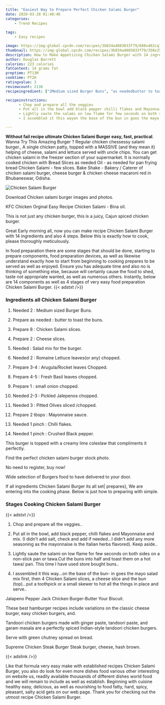 ```yaml
---
title: "Easiest Way to Prepare Perfect Chicken Salami Burger"
date: 2020-03-28 01:40:46
categories:
    - Trend Recipes
    
tags:
    - Easy recipes

image: https://img-global.cpcdn.com/recipes/3b834a4803033f79/680x482cq70/chicken-salami-burger-recipe-main-photo.jpg
thumbnail: https://img-global.cpcdn.com/recipes/3b834a4803033f79/350x250cq70/chicken-salami-burger-recipe-main-photo.jpg
description: How to Make Appetizing Chicken Salami Burger with 14 ingredients and 4 stages of easy cooking.
author: Douglas Barrett
calories: 223 calories
fatContent: 14 grams fat
preptime: PT13M
cooktime: PT2H
ratingvalue: 3
reviewcount: 2138
recipeingredient: ["2Medium sized Burger Buns", "as neededbutter to toast the buns", "8Chicken Salami slices", "2Cheese slices", "Salad mix for the burger", "2Romaine Lettuce leavesor any chopped", "3-4ArugulaRocket leaves Chopped", "4-5Fresh Basil leaves chopped", "1small onion chopped", "2-3Pickled Jalepenos chopped", "3Pitted Olives sliced chopped", "2 tbspsMayonnaise sauce", "1 pinchChilli flakes", "1 pinchCrushed Black pepper"]

recipeinstructions: 
      - Chop and prepare all the veggies 
      - Put all in the bowl add black pepper chilli flakes and Mayonnaise and mix I didnt add salt check and add if neededI didnt add any more seasoning as the mayonnaise is the Italian herbs flavored Keep aside 
      - Lightly saute the salami on low flame for few seconds on both sides on a nonstick pan or tawaCut the buns into half and toast them on a hot tawa pan This time I have used store bought buns 
      - I assembled it this wayon the base of the bun in goes the mayo salad mix first then 4 Chicken Salami slices a cheese slice and the bun topput a toothpick or a small skewer to hot all the things in place and serve

---
```




**Without fail recipe ultimate Chicken Salami Burger easy, fast, practical**. Wanna Try This Amazing Burger ? Regular chicken chessessy salami burger., A single chicken patty, topped with a MASSIVE (and they mean it) helping of cheese, salami and lettuce served with uncle chips. You can get chicken salami in the freezer section of your supermarket. It is normally cooked chicken with Bread Slices as needed Oil - as needed for pan frying bread Chicken Salami - few slices. Bake Shake - Bakery / Caterer of chicken salami burger, cheese burger &amp; chicken cheese macaroni red in Bhubaneswar, Odisha.


![Chicken Salami Burger](https://img-global.cpcdn.com/recipes/3b834a4803033f79/680x482cq70/chicken-salami-burger-recipe-main-photo.jpg "Chicken Salami Burger")



Download Chicken salami burger images and photos.

KFC Chicken Orginal Easy Recipe Chicken Salami - Bina oil.

This is not just any chicken burger, this is a juicy, Cajun spiced chicken burger.


Great Early morning all, now you can make recipe Chicken Salami Burger with 14 ingredients and also 4 steps. Below this is exactly how to cook, please thoroughly meticulously.

In food preparation there are some stages that should be done, starting to prepare components, food preparation devices, as well as likewise understand exactly how to start from beginning to cooking prepares to be served as well as enjoyed. Ensure you has adequate time and also no is thinking of something else, because will certainly cause the food to shed, taste not appropriate wanted, as well as numerous others. Instantly, below are 14 components as well as 4 stages of very easy food preparation Chicken Salami Burger.
{{< adstxt />}}

### Ingredients all Chicken Salami Burger


1. Needed 2 : Medium sized Burger Buns.

1. Prepare as needed : butter to toast the buns.

1. Prepare 8 : Chicken Salami slices.

1. Prepare 2 : Cheese slices.

1. Needed  : Salad mix for the burger.

1. Needed 2 : Romaine Lettuce leaves(or any) chopped.

1. Prepare 3-4 : Arugula/Rocket leaves Chopped.

1. Prepare 4-5 : Fresh Basil leaves chopped.

1. Prepare 1 : small onion chopped.

1. Needed 2-3 : Pickled Jalepenos chopped.

1. Needed 3 : Pitted Olives sliced /chopped.

1. Prepare 2 tbsps : Mayonnaise sauce.

1. Needed 1 pinch : Chilli flakes.

1. Needed 1 pinch : Crushed Black pepper.


This burger is topped with a creamy lime coleslaw that compliments it perfectly.

Find the perfect chicken salami burger stock photo.

No need to register, buy now!

Wide selection of Burgers food to have delivered to your door.


If all ingredients Chicken Salami Burger its all set| prepares}, We are entering into the cooking phase. Below is just how to preparing with simple.

### Stages Cooking Chicken Salami Burger

{{< adstxt />}}


1. Chop and prepare all the veggies..



1. Put all in the bowl, add black pepper, chilli flakes and Mayonnaise and mix. (I didn&#39;t add salt, check and add if needed...I didn&#39;t add any more seasoning as the mayonnaise is the Italian herbs flavored). Keep aside..



1. Lightly saute the salami on low flame for few seconds on both sides on a non-stick pan or tawa.Cut the buns into half and toast them on a hot tawa/ pan. This time I have used store bought buns..



1. I assembled it this way...on the base of the bun- in goes the mayo salad mix first, then 4 Chicken Salami slices, a cheese slice and the bun (top)...put a toothpick or a small skewer to hot all the things in place and serve..




Jalapeno Pepper Jack Chicken Burger-Butter Your Biscuit.

These best hamburger recipes include variations on the classic cheese burger, easy chicken burgers, and.

Tandoori chicken burgers made with ginger paste, tandoori paste, and garam masala are a perfectly spiced Indian-style tandoori chicken burgers.

Serve with green chutney spread on bread.

Supreme Chicken Steak Burger Steak burger, cheese, hash brown.


{{< adslink />}}

Like that formula very easy make with established recipes Chicken Salami Burger, you also do look for even more dishes food various other interesting on website us, readily available thousands of different dishes world food and we will remain to include as well as establish. Beginning with cuisine healthy easy, delicious, as well as nourishing to food fatty, hard, spicy, pleasant, salty acid gets on our web page. Thank you for checking out the utmost recipe Chicken Salami Burger.
